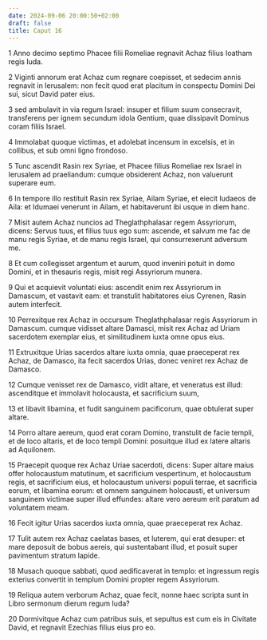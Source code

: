 ```yaml
---
date: 2024-09-06 20:00:50+02:00
draft: false
title: Caput 16
---
```





1 Anno decimo septimo Phacee filii Romeliae regnavit Achaz filius Ioatham regis Iuda.

2 Viginti annorum erat Achaz cum regnare coepisset, et sedecim annis regnavit in Ierusalem: non fecit quod erat placitum in conspectu Domini Dei sui, sicut David pater eius.

3 sed ambulavit in via regum Israel: insuper et filium suum consecravit, transferens per ignem secundum idola Gentium, quae dissipavit Dominus coram filiis Israel.

4 Immolabat quoque victimas, et adolebat incensum in excelsis, et in collibus, et sub omni ligno frondoso.

5 Tunc ascendit Rasin rex Syriae, et Phacee filius Romeliae rex Israel in Ierusalem ad praeliandum: cumque obsiderent Achaz, non valuerunt superare eum.

6 In tempore illo restituit Rasin rex Syriae, Ailam Syriae, et eiecit Iudaeos de Aila: et Idumaei venerunt in Ailam, et habitaverunt ibi usque in diem hanc.

7 Misit autem Achaz nuncios ad Theglathphalasar regem Assyriorum, dicens: Servus tuus, et filius tuus ego sum: ascende, et salvum me fac de manu regis Syriae, et de manu regis Israel, qui consurrexerunt adversum me.

8 Et cum collegisset argentum et aurum, quod inveniri potuit in domo Domini, et in thesauris regis, misit regi Assyriorum munera.

9 Qui et acquievit voluntati eius: ascendit enim rex Assyriorum in Damascum, et vastavit eam: et transtulit habitatores eius Cyrenen, Rasin autem interfecit.

10 Perrexitque rex Achaz in occursum Theglathphalasar regis Assyriorum in Damascum. cumque vidisset altare Damasci, misit rex Achaz ad Uriam sacerdotem exemplar eius, et similitudinem iuxta omne opus eius.

11 Extruxitque Urias sacerdos altare iuxta omnia, quae praeceperat rex Achaz, de Damasco, ita fecit sacerdos Urias, donec veniret rex Achaz de Damasco.

12 Cumque venisset rex de Damasco, vidit altare, et veneratus est illud: ascenditque et immolavit holocausta, et sacrificium suum,

13 et libavit libamina, et fudit sanguinem pacificorum, quae obtulerat super altare.

14 Porro altare aereum, quod erat coram Domino, transtulit de facie templi, et de loco altaris, et de loco templi Domini: posuitque illud ex latere altaris ad Aquilonem.

15 Praecepit quoque rex Achaz Uriae sacerdoti, dicens: Super altare maius offer holocaustum matutinum, et sacrificium vespertinum, et holocaustum regis, et sacrificium eius, et holocaustum universi populi terrae, et sacrificia eorum, et libamina eorum: et omnem sanguinem holocausti, et universum sanguinem victimae super illud effundes: altare vero aereum erit paratum ad voluntatem meam.

16 Fecit igitur Urias sacerdos iuxta omnia, quae praeceperat rex Achaz.

17 Tulit autem rex Achaz caelatas bases, et luterem, qui erat desuper: et mare deposuit de bobus aereis, qui sustentabant illud, et posuit super pavimentum stratum lapide.

18 Musach quoque sabbati, quod aedificaverat in templo: et ingressum regis exterius convertit in templum Domini propter regem Assyriorum.

19 Reliqua autem verborum Achaz, quae fecit, nonne haec scripta sunt in Libro sermonum dierum regum Iuda?

20 Dormivitque Achaz cum patribus suis, et sepultus est cum eis in Civitate David, et regnavit Ezechias filius eius pro eo.

